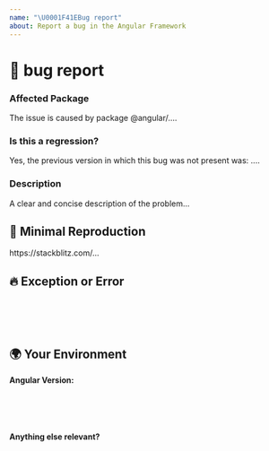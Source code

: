 ```yaml
---
name: "\U0001F41EBug report"
about: Report a bug in the Angular Framework
---
```

<!--🔅🔅🔅🔅🔅🔅🔅🔅🔅🔅🔅🔅🔅🔅🔅🔅🔅🔅🔅🔅🔅🔅🔅🔅🔅🔅🔅🔅🔅🔅🔅

Oh hi there! 😄

To expedite issue processing please search open and closed issues before submitting a new one.
Existing issues often contain information about workarounds, resolution, or progress updates.

🔅🔅🔅🔅🔅🔅🔅🔅🔅🔅🔅🔅🔅🔅🔅🔅🔅🔅🔅🔅🔅🔅🔅🔅🔅🔅🔅🔅🔅🔅🔅🔅🔅-->


# 🐞 bug report

### Affected Package
<!-- Can you pin-point one or more @angular/* packages as the source of the bug? -->
<!-- ✍️edit: --> The issue is caused by package @angular/....


### Is this a regression?

<!-- Did this behavior use to work in the previous version? -->
<!-- ✍️--> Yes, the previous version in which this bug was not present was: ....


### Description

<!-- ✍️--> A clear and concise description of the problem...


## 🔬 Minimal Reproduction
<!--
Please create and share minimal reproduction of the issue starting with this template: https://stackblitz.com/fork/angular-issue-repro2
-->
<!-- ✍️--> https://stackblitz.com/...

<!--
If StackBlitz is not suitable for reproduction of your issue, please create a minimal GitHub repository with the reproduction of the issue.
A good way to make a minimal reproduction is to create a new app via `ng new repro-app` and add the minimum possible code to show the problem. 
Share the link to the repo below along with step-by-step instructions to reproduce the problem, as well as expected and actual behavior.

Issues that don't have enough info and can't be reproduced will be closed.

You can read more about issue submission guidelines here: https://github.com/angular/angular/blob/master/CONTRIBUTING.md#-submitting-an-issue
-->

## 🔥 Exception or Error
<pre><code>
<!-- If the issue is accompanied by an exception or an error, please share it below: -->
<!-- ✍️-->

</code></pre>


## 🌍  Your Environment

**Angular Version:**
<pre><code>
<!-- run `ng version` and paste output below -->
<!-- ✍️-->

</code></pre>

**Anything else relevant?**
<!-- ✍️Is this a browser specific issue? If so, please specify the browser and version. -->

<!-- ✍️Do any of these matter: operating system, IDE, package manager, HTTP server, ...? If so, please mention it below. -->
